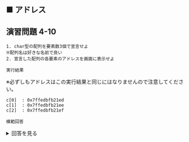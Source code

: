## ■ アドレス

## 演習問題 4-10

```
1. char型の配列を要素数3個で宣言せよ
※配列名は好きな名前で良い
2. 宣言した配列の各要素のアドレスを画面に表示せよ
```

`実行結果`

※必ずしもアドレスはこの実行結果と同じにはなりませんので注意してください。

```
c[0]  : 0x7ffedbfb21ed
c[1]  : 0x7ffedbfb21ee
c[2]  : 0x7ffedbfb21ef
```

`模範回答`
<details>
<summary>回答を見る</summary>

```c
#include <stdio.h>

main()
{
    char c[3];

    printf("c[0]  : %p\n", &c[0]);
    printf("c[1]  : %p\n", &c[1]);
    printf("c[2]  : %p\n", &c[2]);
}
```
</details>